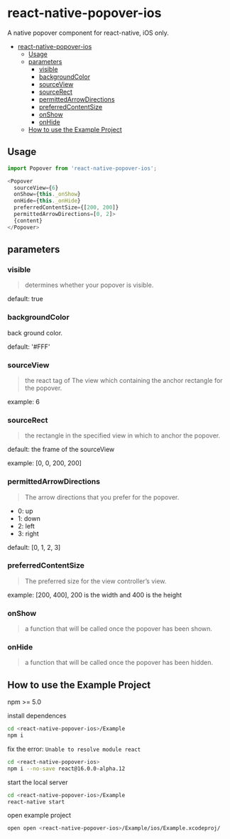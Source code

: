 # react-native-popover-ios

A native popover component for react-native, iOS only.


<!-- @import "[TOC]" {cmd="toc" depthFrom=1 depthTo=6 orderedList=false} -->
<!-- code_chunk_output -->

* [react-native-popover-ios](#react-native-popover-ios)
	* [Usage](#usage)
	* [parameters](#parameters)
		* [visible](#visible)
		* [backgroundColor](#backgroundcolor)
		* [sourceView](#sourceview)
		* [sourceRect](#sourcerect)
		* [permittedArrowDirections](#permittedarrowdirections)
		* [preferredContentSize](#preferredcontentsize)
		* [onShow](#onshow)
		* [onHide](#onhide)
	* [How to use the Example Project](#how-to-use-the-example-project)

<!-- /code_chunk_output -->


## Usage

```js
import Popover from 'react-native-popover-ios';

<Popover
  sourceView={6}
  onShow={this._onShow}
  onHide={this._onHide}
  preferredContentSize={[200, 200]}
  permittedArrowDirections=[0, 2]>
  {content}
</Popover>
```

## parameters

### visible

> determines whether your popover is visible.

default: true

### backgroundColor

back ground color.

default: '#FFF'

### sourceView

> the react tag of The view which containing the anchor rectangle for the popover.

example: 6

### sourceRect

> the rectangle in the specified view in which to anchor the popover.

default: the frame of the sourceView

example: [0, 0, 200, 200]

### permittedArrowDirections

> The arrow directions that you prefer for the popover.

* 0: up
* 1: down
* 2: left
* 3: right

default: [0, 1, 2, 3]

### preferredContentSize

> The preferred size for the view controller’s view.

example: [200, 400], 200 is the width and 400 is the height

### onShow

> a function that will be called once the popover has been shown.

### onHide

> a function that will be called once the popover has been hidden.

## How to use the Example Project

npm >= 5.0

install dependences

```sh
cd <react-native-popover-ios>/Example
npm i
```

fix the error: `Unable to resolve module react`

```sh
cd <react-native-popover-ios>
npm i --no-save react@16.0.0-alpha.12
```

start the local server

```sh
cd <react-native-popover-ios>/Example
react-native start
```

open example project

```sh
open open <react-native-popover-ios>/Example/ios/Example.xcodeproj/
```
